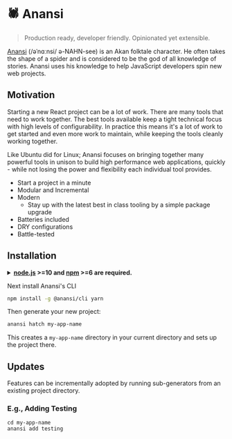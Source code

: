 # 🕷 Anansi

> Production ready, developer friendly. Opinionated yet extensible.

[Anansi](https://en.wikipedia.org/wiki/Anansi) (/əˈnɑːnsi/ ə-NAHN-see) is an Akan folktale character. He often takes the shape of a spider and is considered to be the god of all knowledge of stories. Anansi uses his knowledge to help JavaScript developers spin new web projects.

## Motivation

Starting a new React project can be a lot of work. There are many tools that need to work together. The best tools available keep a tight technical focus with high levels of configurability. In practice this means it's a lot of work to get started and even more work to maintain, while keeping the tools cleanly working together.

Like Ubuntu did for Linux; Anansi focuses on bringing together many powerful tools in unison to build high performance web applications, quickly - while not losing the power and flexibility each individual tool provides.

- Start a project in a minute
- Modular and Incremental
- Modern
  - Stay up with the latest best in class tooling by a simple package upgrade
- Batteries included
- DRY configurations
- Battle-tested

## Installation

<details><summary><b><a href="https://nodejs.org/">node.js</a> >=10 and <a href="https://www.npmjs.com/">npm</a> >=6 are required.</b></summary>

Use [nvm](https://github.com/nvm-sh/nvm) to install these if you don't already.

```bash
wget -qO- https://raw.githubusercontent.com/nvm-sh/nvm/v0.38.0/install.sh | bash
```
</details>

Next install Anansi's CLI

```bash
npm install -g @anansi/cli yarn
```

Then generate your new project:

```bash
anansi hatch my-app-name
```

This creates a `my-app-name` directory in your current directory and sets up the project there.

## Updates

Features can be incrementally adopted by running sub-generators from an existing project directory.

### E.g., Adding Testing

```shell
cd my-app-name
anansi add testing
```
